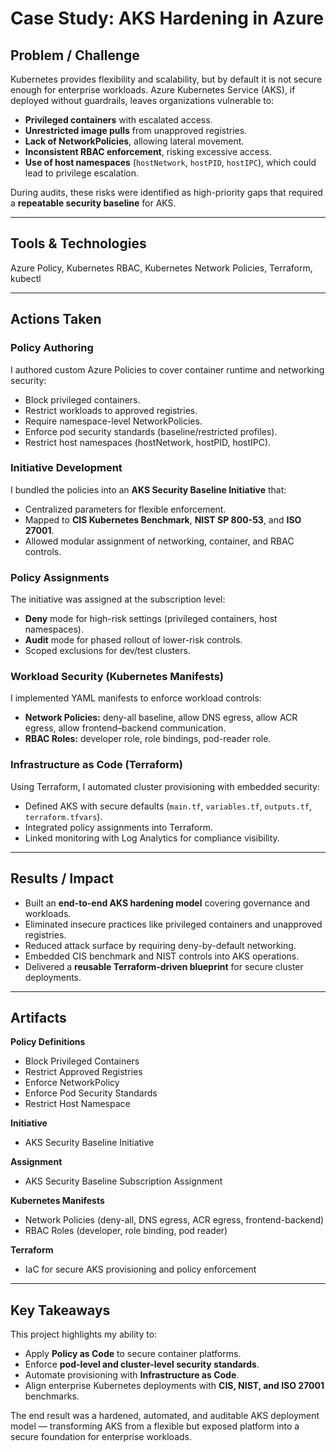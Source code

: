 # Case Study: AKS Hardening in Azure

## Problem / Challenge

Kubernetes provides flexibility and scalability, but by default it is not secure enough for enterprise workloads. Azure Kubernetes Service (AKS), if deployed without guardrails, leaves organizations vulnerable to:

* **Privileged containers** with escalated access.
* **Unrestricted image pulls** from unapproved registries.
* **Lack of NetworkPolicies**, allowing lateral movement.
* **Inconsistent RBAC enforcement**, risking excessive access.
* **Use of host namespaces** (`hostNetwork`, `hostPID`, `hostIPC`), which could lead to privilege escalation.

During audits, these risks were identified as high-priority gaps that required a **repeatable security baseline** for AKS.

---

## Tools & Technologies
Azure Policy, Kubernetes RBAC, Kubernetes Network Policies, Terraform, kubectl

---

## Actions Taken

### Policy Authoring

I authored custom Azure Policies to cover container runtime and networking security:

* Block privileged containers.
* Restrict workloads to approved registries.
* Require namespace-level NetworkPolicies.
* Enforce pod security standards (baseline/restricted profiles).
* Restrict host namespaces (hostNetwork, hostPID, hostIPC).

### Initiative Development

I bundled the policies into an **AKS Security Baseline Initiative** that:

* Centralized parameters for flexible enforcement.
* Mapped to **CIS Kubernetes Benchmark**, **NIST SP 800-53**, and **ISO 27001**.
* Allowed modular assignment of networking, container, and RBAC controls.

### Policy Assignments

The initiative was assigned at the subscription level:

* **Deny** mode for high-risk settings (privileged containers, host namespaces).
* **Audit** mode for phased rollout of lower-risk controls.
* Scoped exclusions for dev/test clusters.

### Workload Security (Kubernetes Manifests)

I implemented YAML manifests to enforce workload controls:

* **Network Policies:** deny-all baseline, allow DNS egress, allow ACR egress, allow frontend–backend communication.
* **RBAC Roles:** developer role, role bindings, pod-reader role.

### Infrastructure as Code (Terraform)

Using Terraform, I automated cluster provisioning with embedded security:

* Defined AKS with secure defaults (`main.tf`, `variables.tf`, `outputs.tf`, `terraform.tfvars`).
* Integrated policy assignments into Terraform.
* Linked monitoring with Log Analytics for compliance visibility.

---

## Results / Impact

* Built an **end-to-end AKS hardening model** covering governance and workloads.
* Eliminated insecure practices like privileged containers and unapproved registries.
* Reduced attack surface by requiring deny-by-default networking.
* Embedded CIS benchmark and NIST controls into AKS operations.
* Delivered a **reusable Terraform-driven blueprint** for secure cluster deployments.

---

## Artifacts

**Policy Definitions**

* Block Privileged Containers
* Restrict Approved Registries
* Enforce NetworkPolicy
* Enforce Pod Security Standards
* Restrict Host Namespace

**Initiative**

* AKS Security Baseline Initiative

**Assignment**

* AKS Security Baseline Subscription Assignment

**Kubernetes Manifests**

* Network Policies (deny-all, DNS egress, ACR egress, frontend-backend)
* RBAC Roles (developer, role binding, pod reader)

**Terraform**

* IaC for secure AKS provisioning and policy enforcement

---

## Key Takeaways

This project highlights my ability to:

* Apply **Policy as Code** to secure container platforms.
* Enforce **pod-level and cluster-level security standards**.
* Automate provisioning with **Infrastructure as Code**.
* Align enterprise Kubernetes deployments with **CIS, NIST, and ISO 27001** benchmarks.

The end result was a hardened, automated, and auditable AKS deployment model — transforming AKS from a flexible but exposed platform into a secure foundation for enterprise workloads.
